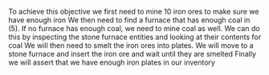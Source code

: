 To achieve this objective we first need to mine 10 iron ores to make sure we have enough iron
We then need to find a furnace that has enough coal in (5). If no furnace has enough coal, we need to mine coal as well. We can do this by inspecting the stone furnace entities and looking at their contents for coal
We will then need to smelt the iron ores into plates. We will move to a stone furnace and insert the iron ore and wait until they are smelted
Finally we will assert that we have enough iron plates in our inventory